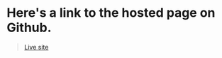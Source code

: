 # Here's a link to the hosted page on Github.

> [Live site](https://didi1hub.github.io/cil-internship-cohort-04/)
